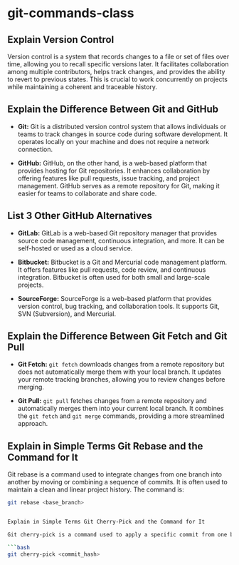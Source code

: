 # git-commands-class

## Explain Version Control
Version control is a system that records changes to a file or set of files over time, allowing you to recall specific versions later. It facilitates collaboration among multiple contributors, helps track changes, and provides the ability to revert to previous states. This is crucial to work concurrently on projects while maintaining a coherent and traceable history.

## Explain the Difference Between Git and GitHub
- **Git:** Git is a distributed version control system that allows individuals or teams to track changes in source code during software development. It operates locally on your machine and does not require a network connection.

- **GitHub:** GitHub, on the other hand, is a web-based platform that provides hosting for Git repositories. It enhances collaboration by offering features like pull requests, issue tracking, and project management. GitHub serves as a remote repository for Git, making it easier for teams to collaborate and share code.

## List 3 Other GitHub Alternatives
- **GitLab:** GitLab is a web-based Git repository manager that provides source code management, continuous integration, and more. It can be self-hosted or used as a cloud service.

- **Bitbucket:** Bitbucket is a Git and Mercurial code management platform. It offers features like pull requests, code review, and continuous integration. Bitbucket is often used for both small and large-scale projects.

- **SourceForge:** SourceForge is a web-based platform that provides version control, bug tracking, and collaboration tools. It supports Git, SVN (Subversion), and Mercurial.

## Explain the Difference Between Git Fetch and Git Pull
- **Git Fetch:** `git fetch` downloads changes from a remote repository but does not automatically merge them with your local branch. It updates your remote tracking branches, allowing you to review changes before merging.

- **Git Pull:** `git pull` fetches changes from a remote repository and automatically merges them into your current local branch. It combines the `git fetch` and `git merge` commands, providing a more streamlined approach.


## Explain in Simple Terms Git Rebase and the Command for It
Git rebase is a command used to integrate changes from one branch into another by moving or combining a sequence of commits. It is often used to maintain a clean and linear project history. The command is:  

```bash
git rebase <base_branch>


Explain in Simple Terms Git Cherry-Pick and the Command for It

Git cherry-pick is a command used to apply a specific commit from one branch to another. It allows you to select and include changes from one branch without merging the entire branch. The command is:

```bash
git cherry-pick <commit_hash>